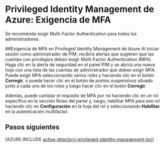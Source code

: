 <properties
   pageTitle="Privileged Identity Management de Azure: Exigencia de MFA"
   description="Obtenga información sobre cómo exigir MFA (Multi-Factor Authentication) para identidades con privilegios con la extensión de Privileged Identity Management de Azure."
   services="active-directory"
   documentationCenter=""
   authors="kgremban"
   manager="stevenpo"
   editor=""/>

<tags
   ms.service="active-directory"
   ms.devlang="na"
   ms.topic="article"
   ms.tgt_pltfrm="na"
   ms.workload="identity"
   ms.date="01/21/2016"
   ms.author="kgremban"/>

# Privileged Identity Management de Azure: Exigencia de MFA

Se recomienda exigir Multi-Factor Authentication para todos los administradores.

##Exigencia de MFA en Privileged Identity Management de Azure
Al iniciar sesión como administrador de PIM, recibirá alertas que sugieren que las cuentas con privilegios deben exigir Multi-Factor Authentication (MFA). Haga clic en la alerta de seguridad en el panel PIM y se abrirá una nueva hoja con una lista de las cuentas de administrador que deben exigir MFA. Puede exigir MFA seleccionando varios roles y haciendo clic en el botón **Corregir**, o puede hacer clic en el botón de puntos suspensivos situado junto a cada uno de los roles y luego hacer clic en el botón **Corregir**.

Además, puede cambiar el requisito de MFA por rol haciendo clic en un rol específico en la sección Roles del panel y, luego, habilitar MFA para ese rol haciendo clic en **Configuración** en la hoja del rol y seleccionando **Habilitar** en la autenticación multifactor.

<!--Every topic should have next steps and links to the next logical set of content to keep the customer engaged-->
## Pasos siguientes
[AZURE.INCLUDE [active-directory-privileged-identity-management-toc](../../includes/active-directory-privileged-identity-management-toc.md)]

<!---HONumber=AcomDC_0204_2016-->